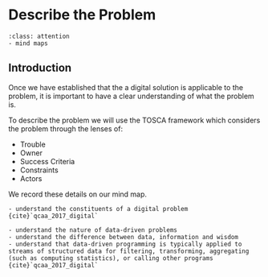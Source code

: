 # Describe the Problem
```{admonition} Tools used:
:class: attention
- mind maps
```
## Introduction
Once we have established that the a digital solution is applicable to the problem, it is important to have a clear understanding of what the problem is.

To describe the problem we will use the TOSCA framework which considers the problem through the lenses of:
- Trouble
- Owner
- Success Criteria
- Constraints
- Actors

We record these details on our mind map.

```{admonition} Unit 1 subject matter covered:
- understand the constituents of a digital problem
{cite}`qcaa_2017_digital`
```

```{admonition} Unit 2 subject matter covered:
- understand the nature of data-driven problems
- understand the difference between data, information and wisdom
- understand that data-driven programming is typically applied to streams of structured data for filtering, transforming, aggregating (such as computing statistics), or calling other programs
{cite}`qcaa_2017_digital`
```